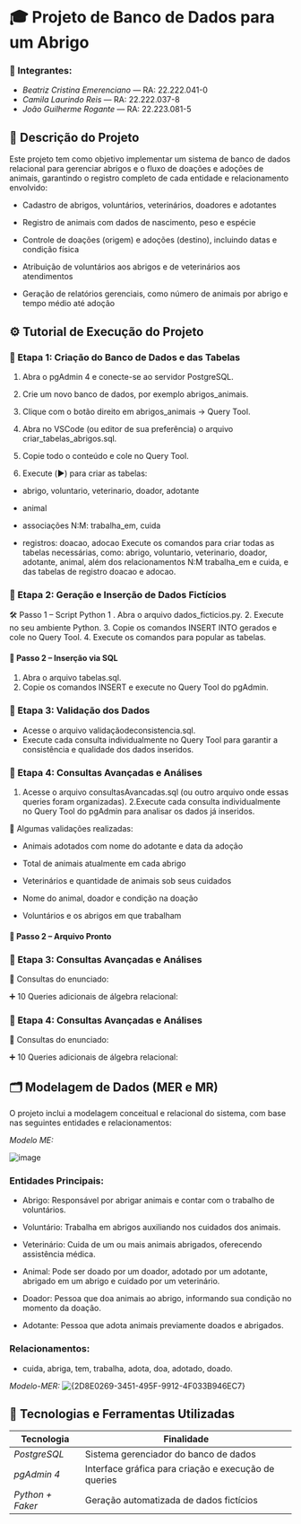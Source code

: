# 🎓 Projeto de Banco de Dados para um Abrigo

### 👥 Integrantes:
- *Beatriz Cristina Emerenciano* — RA: 22.222.041-0  
- *Camila Laurindo Reis* — RA: 22.222.037-8  
- *João Guilherme Rogante* — RA: 22.223.081-5

## 📌 Descrição do Projeto
Este projeto tem como objetivo implementar um sistema de banco de dados relacional para gerenciar abrigos e o fluxo de doações e adoções de animais, garantindo o registro completo de cada entidade e relacionamento envolvido:

- Cadastro de abrigos, voluntários, veterinários, doadores e adotantes

- Registro de animais com dados de nascimento, peso e espécie

- Controle de doações (origem) e adoções (destino), incluindo datas e condição física

- Atribuição de voluntários aos abrigos e de veterinários aos atendimentos

- Geração de relatórios gerenciais, como número de animais por abrigo e tempo médio até adoção

## ⚙️ Tutorial de Execução do Projeto

### 🔹 Etapa 1: Criação do Banco de Dados e das Tabelas
1. Abra o pgAdmin 4 e conecte-se ao servidor PostgreSQL.

2. Crie um novo banco de dados, por exemplo abrigos_animais.

3. Clique com o botão direito em abrigos_animais → Query Tool.

4. Abra no VSCode (ou editor de sua preferência) o arquivo criar_tabelas_abrigos.sql.

5. Copie todo o conteúdo e cole no Query Tool.

6. Execute (▶️) para criar as tabelas:

- abrigo, voluntario, veterinario, doador, adotante

- animal

- associações N:M: trabalha_em, cuida

- registros: doacao, adocao
Execute os comandos para criar todas as tabelas necessárias, como:
abrigo, voluntario, veterinario, doador, adotante, animal, além dos relacionamentos N:M trabalha_em e cuida, e das tabelas de registro doacao e adocao.

 ### 🔹 Etapa 2: Geração e Inserção de Dados Fictícios
🛠️ Passo 1 – Script Python
1 . Abra o arquivo dados_ficticios.py.
2. Execute no seu ambiente Python.
3. Copie os comandos INSERT INTO gerados e cole no Query Tool.
4. Execute os comandos para popular as tabelas.

#### 📁 Passo 2 – Inserção via SQL

1. Abra o arquivo tabelas.sql.
2. Copie os comandos INSERT e execute no Query Tool do pgAdmin.

### 🔹 Etapa 3: Validação dos Dados

- Acesse o arquivo validaçãodeconsistencia.sql.
- Execute cada consulta individualmente no Query Tool para garantir a consistência e qualidade dos dados inseridos.
  
### 🔹 Etapa 4: Consultas Avançadas e Análises
1. Acesse o arquivo consultasAvancadas.sql (ou outro arquivo onde essas queries foram organizadas).
2.Execute cada consulta individualmente no Query Tool do pgAdmin para analisar os dados já inseridos.

📌 Algumas validações realizadas:

- Animais adotados com nome do adotante e data da adoção

- Total de animais atualmente em cada abrigo

- Veterinários e quantidade de animais sob seus cuidados

- Nome do animal, doador e condição na doação

- Voluntários e os abrigos em que trabalham


#### 📁 Passo 2 – Arquivo Pronto


### 🔹 Etapa 3: Consultas Avançadas e Análises



📌 Consultas do enunciado:


➕ 10 Queries adicionais de álgebra relacional:




### 🔹 Etapa 4: Consultas Avançadas e Análises



📌 Consultas do enunciado:


➕ 10 Queries adicionais de álgebra relacional:



## 🗂️ Modelagem de Dados (MER e MR)

O projeto inclui a modelagem conceitual e relacional do sistema, com base nas seguintes entidades e relacionamentos:

*Modelo ME:*

![image](https://github.com/user-attachments/assets/356b45b7-dea5-4888-ae28-38f3e42b53b0)


### Entidades Principais:

- Abrigo: Responsável por abrigar animais e contar com o trabalho de voluntários.

- Voluntário: Trabalha em abrigos auxiliando nos cuidados dos animais.

- Veterinário: Cuida de um ou mais animais abrigados, oferecendo assistência médica.

- Animal: Pode ser doado por um doador, adotado por um adotante, abrigado em um abrigo e cuidado por um veterinário.

- Doador: Pessoa que doa animais ao abrigo, informando sua condição no momento da doação.

- Adotante: Pessoa que adota animais previamente doados e abrigados.

### Relacionamentos:

- cuida, abriga, tem, trabalha, adota, doa, adotado, doado.

*Modelo-MER:*
![{2D8E0269-3451-495F-9912-4F033B946EC7}](https://github.com/user-attachments/assets/ca20d14d-14c3-46de-b6a3-89e70d5dc207)



## 🧰 Tecnologias e Ferramentas Utilizadas

| Tecnologia        | Finalidade                                     |
|-------------------|------------------------------------------------|
| *PostgreSQL*    | Sistema gerenciador do banco de dados         |
| *pgAdmin 4*     | Interface gráfica para criação e execução de queries |
| *Python + Faker*| Geração automatizada de dados fictícios       |




